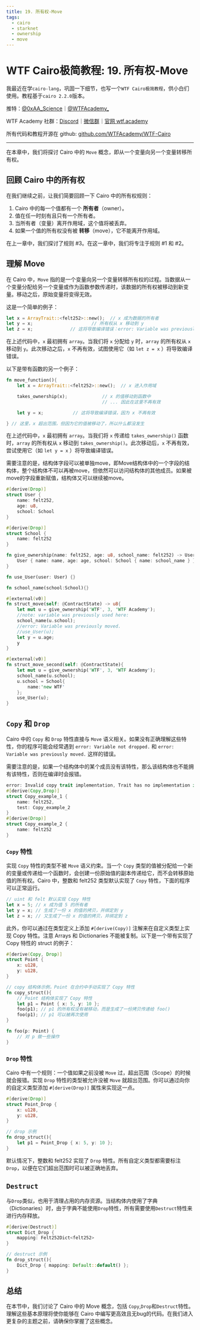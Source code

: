 ```yaml
---
title: 19. 所有权-Move
tags:
  - cairo
  - starknet
  - ownership
  - move
---
```


# WTF Cairo极简教程: 19. 所有权-Move

我最近在学`cairo-lang`，巩固一下细节，也写一个`WTF Cairo极简教程`，供小白们使用。教程基于`cairo 2.2.0`版本。

推特：[@0xAA_Science](https://twitter.com/0xAA_Science)｜[@WTFAcademy_](https://twitter.com/WTFAcademy_)

WTF Academy 社群：[Discord](https://discord.gg/5akcruXrsk)｜[微信群](https://docs.google.com/forms/d/e/1FAIpQLSe4KGT8Sh6sJ7hedQRuIYirOoZK_85miz3dw7vA1-YjodgJ-A/viewform?usp=sf_link)｜[官网 wtf.academy](https://wtf.academy)

所有代码和教程开源在 github: [github.com/WTFAcademy/WTF-Cairo](https://github.com/WTFAcademy/WTF-Cairo)

---

在本章中，我们将探讨 Cairo 中的 `Move` 概念，即从一个变量向另一个变量转移所有权。

## 回顾 Cairo 中的所有权

在我们继续之前，让我们简要回顾一下 Cairo 中的所有权规则：

1. Cairo 中的每一个值都有一个 **所有者**（owner）。
2. 值在任一时刻有且只有一个所有者。
3. 当所有者（变量）离开作用域，这个值将被丢弃。
4. 如果一个值的所有权没有被 **转移**（move），它不能离开作用域。

在上一章中，我们探讨了规则 #3。在这一章中，我们将专注于规则 #1 和 #2。

## 理解 Move

在 Cairo 中，`Move` 指的是一个变量向另一个变量转移所有权的过程。当数据从一个变量分配给另一个变量或作为函数参数传递时，该数据的所有权被移动到新变量。移动之后，原始变量将变得无效。

这是一个简单的例子：

```rust
let x = ArrayTrait::<felt252>::new();  // x 成为数据的所有者
let y = x;                      // 所有权从 x 移动到 y
let z = x;              // 这将导致编译错误：error: Variable was previously moved
```

在上述代码中，`x` 最初拥有 `array`。当我们将 `x` 分配给 `y` 时，`array` 的所有权从 `x` 移动到 `y`。此次移动之后，`x` 不再有效，试图使用它（如 `let z = x` ）将导致编译错误。

以下是带有函数的另一个例子：

```rust
fn move_function(){
    let x = ArrayTrait::<felt252>::new();  // x 进入作用域

    takes_ownership(x);             // x 的值移动到函数中
                                    // ... 因此在这里不再有效

    let y = x;           // 这将导致编译错误，因为 x 不再有效

} // 这里，x 超出范围，但因为它的值被移动了，所以什么都没发生
```

在上述代码中，`x` 最初拥有 `array`。当我们将 `x` 传递给 `takes_ownership()` 函数时，`array` 的所有权从 `x` 移动到 `takes_ownership()`。此次移动后，`x` 不再有效，尝试使用它（如 `let y = x` ）将导致编译错误。

需要注意的是，结构体字段可以被单独move，即Move结构体中的一个字段的结构体，整个结构体不可以再被move，但依然可以访问结构体的其他成员。如果被move的字段重新赋值，结构体又可以继续被move。

```rust
#[derive(Drop)]
struct User {
    name: felt252,
    age: u8,
    school: School
}

#[derive(Drop)]
struct School {
    name: felt252
}

fn give_ownership(name: felt252, age: u8, school_name: felt252) -> User {
    User { name: name, age: age, school: School { name: school_name } }
}

fn use_User(user: User) {}

fn school_name(school:School){}

#[external(v0)]
fn struct_move(self: @ContractState) -> u8{
    let mut u = give_ownership('WTF', 3, 'WTF Academy');
    //note: variable was previously used here:
    school_name(u.school);
    //error: Variable was previously moved.
    //use_User(u);
    let y = u.age;
    y
}

#[external(v0)]
fn struct_move_second(self: @ContractState){
    let mut u = give_ownership('WTF', 3, 'WTF Academy');
    school_name(u.school);
    u.school = School{
        name:'new WTF'
    };
    use_User(u);
}
```

## `Copy` 和 `Drop`

Cairo 中的 `Copy` 和 `Drop` 特性直接与 `Move` 语义相关。如果没有正确理解这些特性，你的程序可能会经常遇到 `error: Variable not dropped.` 和 `error: Variable was previously moved.` 这样的错误。

需要注意的是，如果一个结构体中的某个成员没有该特性，那么该结构体也不能拥有该特性，否则在编译时会报错。

```rust
error: Invalid copy trait implementation, Trait has no implementation in context: core::traits::Copy::<move_example::move_example::error_handling::Copy_example_2>.
#[derive(Copy,Drop)]
struct Copy_example_1 {
    name: felt252,
    test: Copy_example_2
}
#[derive(Drop)]
struct Copy_example_2 {
    name: felt252
}
```

### `Copy` 特性

实现 `Copy` 特性的类型不被 `Move` 语义约束。当一个 `Copy` 类型的值被分配给一个新的变量或传递给一个函数时，会创建一份原始值的副本传递给它，而不会转移原始值的所有权。Cairo 中，整数和 felt252 类型默认实现了 `Copy` 特性，下面的程序可以正常运行。

```rust
// uint 和 felt 默认实现 Copy 特性
let x = 5; // x 成为值 5 的所有者
let y = x; // 生成了一份 x 的值的拷贝，并绑定到 y
let z = x; // 又生成了一份 x 的值的拷贝，并绑定到 z
```

此外，你可以通过在类型定义上添加 `#[derive(Copy)]` 注解来在自定义类型上实现 Copy 特性。注意 Arrays 和 Dictionaries 不能被复制。以下是一个带有实现了 Copy 特性的 struct 的例子：

```rust
#[derive(Copy, Drop)]
struct Point {
    x: u128,
    y: u128,
}

// copy 结构体示例，Point 在合约中手动实现了 Copy 特性
fn copy_struct(){
    // Point 结构体实现了 Copy 特性
    let p1 = Point { x: 5, y: 10 };
    foo(p1); // p1 的所有权没有被移动，而是生成了一份拷贝传递给 foo()
    foo(p1); // p1 可以被再次使用
}

fn foo(p: Point) {
    // 对 p 做一些操作
}
```

### `Drop` 特性

Cairo 中有一个规则：一个值如果之前没被 `Move` 过，超出范围（Scope）的时候就会报错。实现 `Drop` 特性的类型被允许没被 `Move` 就超出范围。你可以通过向你的自定义类型添加 `#[derive(Drop)]` 属性来实现这一点。

```rust
#[derive(Drop)]
struct Point_Drop {
    x: u128,
    y: u128,
}

// drop 示例
fn drop_struct(){
    let p1 = Point_Drop { x: 5, y: 10 };
}
```

默认情况下，整数和 felt252 实现了 `Drop` 特性。所有自定义类型都需要标注 `Drop`，以便在它们超出范围时可以被正确地丢弃。

## `Destruct`

与`Drop`类似，也用于清理占用的内存资源。当结构体内使用了字典（Dictionaries）时，由于字典不能使用`Drop`特性，所有需要使用`Destruct`特性来进行内存释放。

```rust
#[derive(Destruct)]
struct Dict_Drop {
    mapping: Felt252Dict<felt252>
}

// destruct 示例
fn drop_struct(){
    Dict_Drop { mapping: Default::default() };
}
```
## 总结

在本节中，我们讨论了 Cairo 中的 Move 概念，包括 `Copy`,`Drop`和`Destruct`特性。理解这些基本原理将使你能够在 Cairo 中编写更高效且无bug的代码。在我们进入更复杂的主题之前，请确保你掌握了这些概念。
